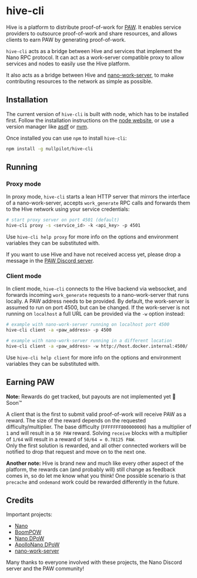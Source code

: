 # hive-cli

Hive is a platform to distribute proof-of-work for [PAW](https://paw.digital/). It enables service providers to outsource proof-of-work and share resources, and allows clients to earn PAW by generating proof-of-work.

`hive-cli` acts as a bridge between Hive and services that implement the Nano RPC protocol. It can act as a work-server compatible proxy to allow services and nodes to easily use the Hive platform.

It also acts as a bridge between Hive and [nano-work-server](https://github.com/nanocurrency/nano-work-server/), to make contributing resources to the network as simple as possible.

## Installation

The current version of `hive-cli` is built with node, which has to be installed first. Follow the installation instructions on the [node website](https://nodejs.org/en/), or use a version manager like [asdf](https://asdf-vm.com/) or [nvm](https://github.com/nvm-sh/nvm).

Once installed you can use `npm` to install `hive-cli`:

```bash
npm install -g nullpilot/hive-cli
```

## Running

### Proxy mode

In proxy mode, `hive-cli` starts a lean HTTP server that mirrors the interface of a nano-work-server, accepts `work_generate` RPC calls and forwards them to the Hive network using your service credentials:

```bash
# start proxy server on port 4501 (default)
hive-cli proxy -s <service_id> -k <api_key> -p 4501
```
Use `hive-cli help proxy` for more info on the options and environment variables they can be substituted with.

If you want to use Hive and have not received access yet, please drop a message in the [PAW Discord server](https://chat.paw.digital/).

### Client mode

In client mode, `hive-cli` connects to the Hive backend via websocket, and forwards incoming `work_generate` requests to a nano-work-server that runs locally. A PAW address needs to be provided. By default, the work-server is assumed to run on port 4500, but can be changed. If the work-server is not running on `localhost` a full URL can be provided via the `-w` option instead:

```bash
# example with nano-work-server running on localhost port 4500
hive-cli client -a <paw_address> -p 4500

# example with nano-work-server running in a different location
hive-cli client -a <paw_address> -w http://host.docker.internal:4500/
```

Use `hive-cli help client` for more info on the options and environment variables they can be substituted with.

## Earning PAW

**Note:** Rewards do get tracked, but payouts are not implemented yet 👀 Soon™️

A client that is the first to submit valid proof-of-work will receive PAW as a reward. The size of the reward depends on the requested difficulty/multiplier. The base difficulty (`FFFFFFF800000000`) has a multiplier of `1` and will result in a `50 PAW` reward. Solving `receive` blocks with a multiplier of `1/64` will result in a reward of `50/64 = 0.78125 PAW`.  
Only the first solution is rewarded, and all other connected workers will be notified to drop that request and move on to the next one.

**Another note:** Hive is brand new and much like every other aspect of the platform, the rewards can (and probably will) still change as feedback comes in, so do let me know what you think! One possible scenario is that `precache` and `ondemand` work could be rewarded differently in the future.

## Credits

Important projects:

- [Nano](https://nano.org/)
- [BoomPOW](https://bpow.banano.cc/)
- [Nano DPoW](https://github.com/guilhermelawless/nano-dpow)
- [ApolloNano DPoW](https://github.com/ApolloNano/nano-dpow/)
- [nano-work-server](https://github.com/nanocurrency/nano-work-server/)

Many thanks to everyone involved with these projects, the Nano Discord server and the PAW community!
